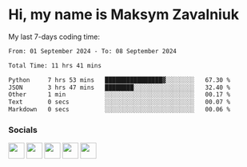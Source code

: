 Hi, my name is Maksym Zavalniuk
========================================================================================================================================

My last 7-days coding time:
<!--START_SECTION:waka-->

```txt
From: 01 September 2024 - To: 08 September 2024

Total Time: 11 hrs 41 mins

Python     7 hrs 53 mins   ████████████████▓░░░░░░░░   67.30 %
JSON       3 hrs 47 mins   ████████░░░░░░░░░░░░░░░░░   32.40 %
Other      1 min           ░░░░░░░░░░░░░░░░░░░░░░░░░   00.17 %
Text       0 secs          ░░░░░░░░░░░░░░░░░░░░░░░░░   00.07 %
Markdown   0 secs          ░░░░░░░░░░░░░░░░░░░░░░░░░   00.06 %
```

<!--END_SECTION:waka-->


### Socials

<p align="left"> <a href="https://www.dev.to/mezgoodle" target="_blank" rel="noreferrer"><img src="https://raw.githubusercontent.com/danielcranney/readme-generator/main/public/icons/socials/devdotto.svg" width="32" height="32" /></a> <a href="https://discord.com/users/mezgoodle" target="_blank" rel="noreferrer"><img src="https://raw.githubusercontent.com/danielcranney/readme-generator/main/public/icons/socials/discord.svg" width="32" height="32" /></a> <a href="https://www.github.com/mezgoodle" target="_blank" rel="noreferrer"><img src="https://raw.githubusercontent.com/danielcranney/readme-generator/main/public/icons/socials/github.svg" width="32" height="32" /></a> <a href="http://www.instagram.com/sylvenis" target="_blank" rel="noreferrer"><img src="https://raw.githubusercontent.com/danielcranney/readme-generator/main/public/icons/socials/instagram.svg" width="32" height="32" /></a> <a href="https://www.linkedin.com/in/maksym-zavalniuk-ba4a72193" target="_blank" rel="noreferrer"><img src="https://raw.githubusercontent.com/danielcranney/readme-generator/main/public/icons/socials/linkedin.svg" width="32" height="32" /></a></p>
